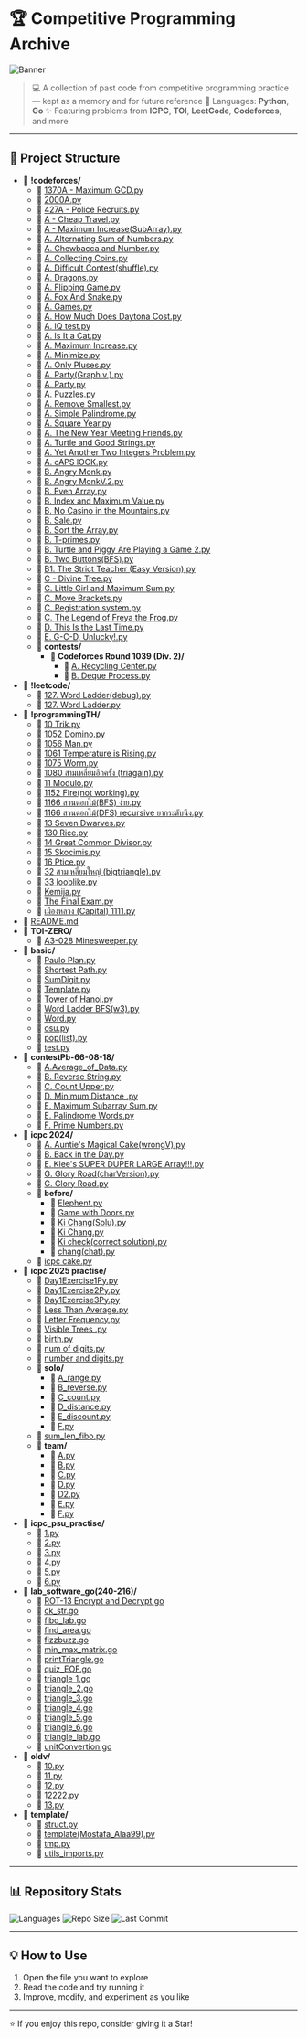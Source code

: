 # 🏆 Competitive Programming Archive

![Banner](https://via.placeholder.com/900x200/4B8BBE/FFFFFF?text=Competitive+Programming+Repo)

> 💻 A collection of past code from competitive programming practice — kept as a memory and for future reference
> 📅 Languages: **Python**, **Go**
> ✨ Featuring problems from **ICPC**, **TOI**, **LeetCode**, **Codeforces**, and more

---

## 📂 Project Structure
- 📁 **!codeforces/**
  - 📄 [1370A - Maximum GCD.py](%21codeforces/1370A%20-%20Maximum%20GCD.py)
  - 📄 [2000A.py](%21codeforces/2000A.py)
  - 📄 [427A - Police Recruits.py](%21codeforces/427A%20-%20Police%20Recruits.py)
  - 📄 [A - Cheap Travel.py](%21codeforces/A%20-%20Cheap%20Travel.py)
  - 📄 [A - Maximum Increase(SubArray).py](%21codeforces/A%20-%20Maximum%20Increase%28SubArray%29.py)
  - 📄 [A. Alternating Sum of Numbers.py](%21codeforces/A.%20Alternating%20Sum%20of%20Numbers.py)
  - 📄 [A. Chewbaсca and Number.py](%21codeforces/A.%20Chewba%D1%81ca%20and%20Number.py)
  - 📄 [A. Collecting Coins.py](%21codeforces/A.%20Collecting%20Coins.py)
  - 📄 [A. Difficult Contest(shuffle).py](%21codeforces/A.%20Difficult%20Contest%28shuffle%29.py)
  - 📄 [A. Dragons.py](%21codeforces/A.%20Dragons.py)
  - 📄 [A. Flipping Game.py](%21codeforces/A.%20Flipping%20Game.py)
  - 📄 [A. Fox And Snake.py](%21codeforces/A.%20Fox%20And%20Snake.py)
  - 📄 [A. Games.py](%21codeforces/A.%20Games.py)
  - 📄 [A. How Much Does Daytona Cost.py](%21codeforces/A.%20How%20Much%20Does%20Daytona%20Cost.py)
  - 📄 [A. IQ test.py](%21codeforces/A.%20IQ%20test.py)
  - 📄 [A. Is It a Cat.py](%21codeforces/A.%20Is%20It%20a%20Cat.py)
  - 📄 [A. Maximum Increase.py](%21codeforces/A.%20Maximum%20Increase.py)
  - 📄 [A. Minimize.py](%21codeforces/A.%20Minimize.py)
  - 📄 [A. Only Pluses.py](%21codeforces/A.%20Only%20Pluses.py)
  - 📄 [A. Party(Graph v.).py](%21codeforces/A.%20Party%28Graph%20v.%29.py)
  - 📄 [A. Party.py](%21codeforces/A.%20Party.py)
  - 📄 [A. Puzzles.py](%21codeforces/A.%20Puzzles.py)
  - 📄 [A. Remove Smallest.py](%21codeforces/A.%20Remove%20Smallest.py)
  - 📄 [A. Simple Palindrome.py](%21codeforces/A.%20Simple%20Palindrome.py)
  - 📄 [A. Square Year.py](%21codeforces/A.%20Square%20Year.py)
  - 📄 [A. The New Year Meeting Friends.py](%21codeforces/A.%20The%20New%20Year%20Meeting%20Friends.py)
  - 📄 [A. Turtle and Good Strings.py](%21codeforces/A.%20Turtle%20and%20Good%20Strings.py)
  - 📄 [A. Yet Another Two Integers Problem.py](%21codeforces/A.%20Yet%20Another%20Two%20Integers%20Problem.py)
  - 📄 [A. cAPS lOCK.py](%21codeforces/A.%20cAPS%20lOCK.py)
  - 📄 [B. Angry Monk.py](%21codeforces/B.%20Angry%20Monk.py)
  - 📄 [B. Angry MonkV.2.py](%21codeforces/B.%20Angry%20MonkV.2.py)
  - 📄 [B. Even Array.py](%21codeforces/B.%20Even%20Array.py)
  - 📄 [B. Index and Maximum Value.py](%21codeforces/B.%20Index%20and%20Maximum%20Value.py)
  - 📄 [B. No Casino in the Mountains.py](%21codeforces/B.%20No%20Casino%20in%20the%20Mountains.py)
  - 📄 [B. Sale.py](%21codeforces/B.%20Sale.py)
  - 📄 [B. Sort the Array.py](%21codeforces/B.%20Sort%20the%20Array.py)
  - 📄 [B. T-primes.py](%21codeforces/B.%20T-primes.py)
  - 📄 [B. Turtle and Piggy Are Playing a Game 2.py](%21codeforces/B.%20Turtle%20and%20Piggy%20Are%20Playing%20a%20Game%202.py)
  - 📄 [B. Two Buttons(BFS).py](%21codeforces/B.%20Two%20Buttons%28BFS%29.py)
  - 📄 [B1. The Strict Teacher (Easy Version).py](%21codeforces/B1.%20The%20Strict%20Teacher%20%28Easy%20Version%29.py)
  - 📄 [C - Divine Tree.py](%21codeforces/C%20-%20Divine%20Tree.py)
  - 📄 [C. Little Girl and Maximum Sum.py](%21codeforces/C.%20Little%20Girl%20and%20Maximum%20Sum.py)
  - 📄 [C. Move Brackets.py](%21codeforces/C.%20Move%20Brackets.py)
  - 📄 [C. Registration system.py](%21codeforces/C.%20Registration%20system.py)
  - 📄 [C. The Legend of Freya the Frog.py](%21codeforces/C.%20The%20Legend%20of%20Freya%20the%20Frog.py)
  - 📄 [D. This Is the Last Time.py](%21codeforces/D.%20This%20Is%20the%20Last%20Time.py)
  - 📄 [E. G-C-D, Unlucky!.py](%21codeforces/E.%20G-C-D%2C%20Unlucky%21.py)
  - 📁 **contests/**
    - 📁 **Codeforces Round 1039 (Div. 2)/**
      - 📄 [A. Recycling Center.py](%21codeforces/contests/Codeforces%20Round%201039%20%28Div.%202%29/A.%20Recycling%20Center.py)
      - 📄 [B. Deque Process.py](%21codeforces/contests/Codeforces%20Round%201039%20%28Div.%202%29/B.%20Deque%20Process.py)
- 📁 **!leetcode/**
  - 📄 [127. Word Ladder(debug).py](%21leetcode/127.%20Word%20Ladder%28debug%29.py)
  - 📄 [127. Word Ladder.py](%21leetcode/127.%20Word%20Ladder.py)
- 📁 **!programmingTH/**
  - 📄 [10 Trik.py](%21programmingTH/10%20Trik.py)
  - 📄 [1052 Domino.py](%21programmingTH/1052%20Domino.py)
  - 📄 [1056 Man.py](%21programmingTH/1056%20Man.py)
  - 📄 [1061 Temperature is Rising.py](%21programmingTH/1061%20Temperature%20is%20Rising.py)
  - 📄 [1075 Worm.py](%21programmingTH/1075%20Worm.py)
  - 📄 [1080 สามเหลี่ยมอีกครั้ง (triagain).py](%21programmingTH/1080%20%E0%B8%AA%E0%B8%B2%E0%B8%A1%E0%B9%80%E0%B8%AB%E0%B8%A5%E0%B8%B5%E0%B9%88%E0%B8%A2%E0%B8%A1%E0%B8%AD%E0%B8%B5%E0%B8%81%E0%B8%84%E0%B8%A3%E0%B8%B1%E0%B9%89%E0%B8%87%20%28triagain%29.py)
  - 📄 [11 Modulo.py](%21programmingTH/11%20Modulo.py)
  - 📄 [1152 FIre(not working).py](%21programmingTH/1152%20FIre%28not%20working%29.py)
  - 📄 [1166 สวนดอกไม้(BFS) ง่าย.py](%21programmingTH/1166%20%E0%B8%AA%E0%B8%A7%E0%B8%99%E0%B8%94%E0%B8%AD%E0%B8%81%E0%B9%84%E0%B8%A1%E0%B9%89%28BFS%29%20%E0%B8%87%E0%B9%88%E0%B8%B2%E0%B8%A2.py)
  - 📄 [1166 สวนดอกไม้(DFS) recursive ยากระดับนึง.py](%21programmingTH/1166%20%E0%B8%AA%E0%B8%A7%E0%B8%99%E0%B8%94%E0%B8%AD%E0%B8%81%E0%B9%84%E0%B8%A1%E0%B9%89%28DFS%29%20recursive%20%E0%B8%A2%E0%B8%B2%E0%B8%81%E0%B8%A3%E0%B8%B0%E0%B8%94%E0%B8%B1%E0%B8%9A%E0%B8%99%E0%B8%B6%E0%B8%87.py)
  - 📄 [13 Seven Dwarves.py](%21programmingTH/13%20Seven%20Dwarves.py)
  - 📄 [130 Rice.py](%21programmingTH/130%20Rice.py)
  - 📄 [14 Great Common Divisor.py](%21programmingTH/14%20Great%20Common%20Divisor.py)
  - 📄 [15 Skocimis.py](%21programmingTH/15%20Skocimis.py)
  - 📄 [16 Ptice.py](%21programmingTH/16%20Ptice.py)
  - 📄 [32 สามเหลี่ยมใหญ่ (bigtriangle).py](%21programmingTH/32%20%E0%B8%AA%E0%B8%B2%E0%B8%A1%E0%B9%80%E0%B8%AB%E0%B8%A5%E0%B8%B5%E0%B9%88%E0%B8%A2%E0%B8%A1%E0%B9%83%E0%B8%AB%E0%B8%8D%E0%B9%88%20%28bigtriangle%29.py)
  - 📄 [33 looblike.py](%21programmingTH/33%20looblike.py)
  - 📄 [Kemija.py](%21programmingTH/Kemija.py)
  - 📄 [The Final Exam.py](%21programmingTH/The%20Final%20Exam.py)
  - 📄 [เมืองหลวง (Capital)  1111.py](%21programmingTH/%E0%B9%80%E0%B8%A1%E0%B8%B7%E0%B8%AD%E0%B8%87%E0%B8%AB%E0%B8%A5%E0%B8%A7%E0%B8%87%20%28Capital%29%20%201111.py)
- 📄 [README.md](README.md)
- 📁 **TOI-ZERO/**
  - 📄 [A3-028 Minesweeper.py](TOI-ZERO/A3-028%20Minesweeper.py)
- 📁 **basic/**
  - 📄 [Paulo Plan.py](basic/Paulo%20Plan.py)
  - 📄 [Shortest Path.py](basic/Shortest%20Path.py)
  - 📄 [SumDigit.py](basic/SumDigit.py)
  - 📄 [Template.py](basic/Template.py)
  - 📄 [Tower of Hanoi.py](basic/Tower%20of%20Hanoi.py)
  - 📄 [Word Ladder BFS(w3).py](basic/Word%20Ladder%20BFS%28w3%29.py)
  - 📄 [Word.py](basic/Word.py)
  - 📄 [osu.py](basic/osu.py)
  - 📄 [pop(list).py](basic/pop%28list%29.py)
  - 📄 [test.py](basic/test.py)
- 📁 **contestPb-66-08-18/**
  - 📄 [A.Average_of_Data.py](contestPb-66-08-18/A.Average_of_Data.py)
  - 📄 [B. Reverse String.py](contestPb-66-08-18/B.%20Reverse%20String.py)
  - 📄 [C. Count Upper.py](contestPb-66-08-18/C.%20Count%20Upper.py)
  - 📄 [D. Minimum Distance .py](contestPb-66-08-18/D.%20Minimum%20Distance%20.py)
  - 📄 [E. Maximum Subarray Sum.py](contestPb-66-08-18/E.%20Maximum%20Subarray%20Sum.py)
  - 📄 [E. Palindrome Words.py](contestPb-66-08-18/E.%20Palindrome%20Words.py)
  - 📄 [F. Prime Numbers.py](contestPb-66-08-18/F.%20Prime%20Numbers.py)
- 📁 **icpc 2024/**
  - 📄 [A. Auntie's Magical Cake(wrongV).py](icpc%202024/A.%20Auntie%27s%20Magical%20Cake%28wrongV%29.py)
  - 📄 [B. Back in the Day.py](icpc%202024/B.%20Back%20in%20the%20Day.py)
  - 📄 [E. Klee's SUPER DUPER LARGE Array!!!.py](icpc%202024/E.%20Klee%27s%20SUPER%20DUPER%20LARGE%20Array%21%21%21.py)
  - 📄 [G. Glory Road(charVersion).py](icpc%202024/G.%20Glory%20Road%28charVersion%29.py)
  - 📄 [G. Glory Road.py](icpc%202024/G.%20Glory%20Road.py)
  - 📁 **before/**
    - 📄 [Elephent.py](icpc%202024/before/Elephent.py)
    - 📄 [Game with Doors.py](icpc%202024/before/Game%20with%20Doors.py)
    - 📄 [Ki Chang(Solu).py](icpc%202024/before/Ki%20Chang%28Solu%29.py)
    - 📄 [Ki Chang.py](icpc%202024/before/Ki%20Chang.py)
    - 📄 [Ki check(correct solution).py](icpc%202024/before/Ki%20check%28correct%20solution%29.py)
    - 📄 [chang(chat).py](icpc%202024/before/chang%28chat%29.py)
  - 📄 [icpc cake.py](icpc%202024/icpc%20cake.py)
- 📁 **icpc 2025 practise/**
  - 📄 [Day1Exercise1Py.py](icpc%202025%20practise/Day1Exercise1Py.py)
  - 📄 [Day1Exercise2Py.py](icpc%202025%20practise/Day1Exercise2Py.py)
  - 📄 [Day1Exercise3Py.py](icpc%202025%20practise/Day1Exercise3Py.py)
  - 📄 [Less Than Average.py](icpc%202025%20practise/Less%20Than%20Average.py)
  - 📄 [Letter Frequency.py](icpc%202025%20practise/Letter%20Frequency.py)
  - 📄 [Visible Trees .py](icpc%202025%20practise/Visible%20Trees%20.py)
  - 📄 [birth.py](icpc%202025%20practise/birth.py)
  - 📄 [num of digits.py](icpc%202025%20practise/num%20of%20digits.py)
  - 📄 [number and digits.py](icpc%202025%20practise/number%20and%20digits.py)
  - 📁 **solo/**
    - 📄 [A_range.py](icpc%202025%20practise/solo/A_range.py)
    - 📄 [B_reverse.py](icpc%202025%20practise/solo/B_reverse.py)
    - 📄 [C_count.py](icpc%202025%20practise/solo/C_count.py)
    - 📄 [D_distance.py](icpc%202025%20practise/solo/D_distance.py)
    - 📄 [E_discount.py](icpc%202025%20practise/solo/E_discount.py)
    - 📄 [F.py](icpc%202025%20practise/solo/F.py)
  - 📄 [sum_len_fibo.py](icpc%202025%20practise/sum_len_fibo.py)
  - 📁 **team/**
    - 📄 [A.py](icpc%202025%20practise/team/A.py)
    - 📄 [B.py](icpc%202025%20practise/team/B.py)
    - 📄 [C.py](icpc%202025%20practise/team/C.py)
    - 📄 [D.py](icpc%202025%20practise/team/D.py)
    - 📄 [D2.py](icpc%202025%20practise/team/D2.py)
    - 📄 [E.py](icpc%202025%20practise/team/E.py)
    - 📄 [F.py](icpc%202025%20practise/team/F.py)
- 📁 **icpc_psu_practise/**
  - 📄 [1.py](icpc_psu_practise/1.py)
  - 📄 [2.py](icpc_psu_practise/2.py)
  - 📄 [3.py](icpc_psu_practise/3.py)
  - 📄 [4.py](icpc_psu_practise/4.py)
  - 📄 [5.py](icpc_psu_practise/5.py)
  - 📄 [6.py](icpc_psu_practise/6.py)
- 📁 **lab_software_go(240-216)/**
  - 📄 [ROT-13 Encrypt and Decrypt.go](lab_software_go%28240-216%29/ROT-13%20Encrypt%20and%20Decrypt.go)
  - 📄 [ck_str.go](lab_software_go%28240-216%29/ck_str.go)
  - 📄 [fibo_lab.go](lab_software_go%28240-216%29/fibo_lab.go)
  - 📄 [find_area.go](lab_software_go%28240-216%29/find_area.go)
  - 📄 [fizzbuzz.go](lab_software_go%28240-216%29/fizzbuzz.go)
  - 📄 [min_max_matrix.go](lab_software_go%28240-216%29/min_max_matrix.go)
  - 📄 [printTriangle.go](lab_software_go%28240-216%29/printTriangle.go)
  - 📄 [quiz_EOF.go](lab_software_go%28240-216%29/quiz_EOF.go)
  - 📄 [triangle_1.go](lab_software_go%28240-216%29/triangle_1.go)
  - 📄 [triangle_2.go](lab_software_go%28240-216%29/triangle_2.go)
  - 📄 [triangle_3.go](lab_software_go%28240-216%29/triangle_3.go)
  - 📄 [triangle_4.go](lab_software_go%28240-216%29/triangle_4.go)
  - 📄 [triangle_5.go](lab_software_go%28240-216%29/triangle_5.go)
  - 📄 [triangle_6.go](lab_software_go%28240-216%29/triangle_6.go)
  - 📄 [triangle_lab.go](lab_software_go%28240-216%29/triangle_lab.go)
  - 📄 [unitConvertion.go](lab_software_go%28240-216%29/unitConvertion.go)
- 📁 **oldv/**
  - 📄 [10.py](oldv/10.py)
  - 📄 [11.py](oldv/11.py)
  - 📄 [12.py](oldv/12.py)
  - 📄 [12222.py](oldv/12222.py)
  - 📄 [13.py](oldv/13.py)
- 📁 **template/**
  - 📄 [struct.py](template/struct.py)
  - 📄 [template(Mostafa_Alaa99).py](template/template%28Mostafa_Alaa99%29.py)
  - 📄 [tmp.py](template/tmp.py)
  - 📄 [utils_imports.py](template/utils_imports.py)

---

## 📊 Repository Stats
![Languages](https://img.shields.io/github/languages/top/patt502090/neural-comprog?style=for-the-badge)
![Repo Size](https://img.shields.io/github/repo-size/patt502090/neural-comprog?color=green&style=for-the-badge)
![Last Commit](https://img.shields.io/github/last-commit/patt502090/neural-comprog?style=for-the-badge)

---

## 💡 How to Use
1. Open the file you want to explore
2. Read the code and try running it
3. Improve, modify, and experiment as you like

---

⭐ If you enjoy this repo, consider giving it a Star!
